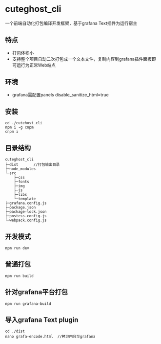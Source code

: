 # cuteghost_cli
 
一个前端自动化打包编译开发框架，基于grafana Text插件为运行宿主

## 特点

* 打包体积小
* 支持整个项目自动二次打包成一个文本文件，复制内容到grafana插件面板即可运行为正常Web站点

## 环境
* grafana需配置panels disable_sanitize_html=true
## 安装

```
cd ./cutehost_cli
npm i -g cnpm
cnpm i
```
## 目录结构
```
cuteghost_cli
├─dist       //打包输出目录
├─node_modules
└─src
    ├─css
    ├─fonts
    ├─img
    ├─js
    ├─libs
    └─template   
├─grafana.config.js
├─package.json
├─package-lock.json
├─postcss.config.js
└─webpack.config.js
```

## 开发模式
```
npm run dev
```

## 普通打包
```
npm run build
```

## 针对grafana平台打包
```
npm run grafana-build
```

## 导入grafana Text plugin
```
cd ./dist
nano grafa-encode.html  //拷贝内容至grafana
```
